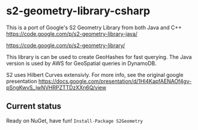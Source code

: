 s2-geometry-library-csharp
==========================

This is a port of Google's S2 Geometry Library from both Java and C++
https://code.google.com/p/s2-geometry-library-java/

https://code.google.com/p/s2-geometry-library/

This library is can be used to create GeoHashes for fast querying. The Java version is used by AWS for 
GeoSpatial queries in DynamoDB.

S2 uses Hilbert Curves extensivly. 
For more info, see the original google presentation https://docs.google.com/presentation/d/1Hl4KapfAENAOf4gv-pSngKwvS_jwNVHRPZTTDzXXn6Q/view


Current status
---
Ready on NuGet, have fun!
`Install-Package S2Geometry`